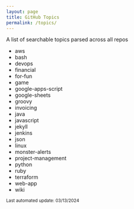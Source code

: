 ```yaml
---
layout: page
title: GitHub Topics
permalink: /topics/
---
```


A list of searchable topics parsed across all repos

* aws
* bash
* devops
* financial
* for-fun
* game
* google-apps-script
* google-sheets
* groovy
* invoicing
* java
* javascript
* jekyll
* jenkins
* json
* linux
* monster-alerts
* project-management
* python
* ruby
* terraform
* web-app
* wiki

<sub>Last automated update: 03/13/2024<sub>
